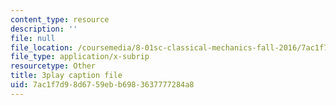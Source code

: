 ```yaml
---
content_type: resource
description: ''
file: null
file_location: /coursemedia/8-01sc-classical-mechanics-fall-2016/7ac1f7d98d6759ebb6983637777284a8_-M8swpL-Ij8.vtt
file_type: application/x-subrip
resourcetype: Other
title: 3play caption file
uid: 7ac1f7d9-8d67-59eb-b698-3637777284a8
---
```

